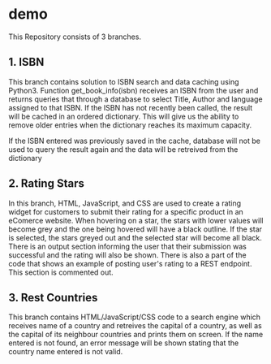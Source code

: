 # demo

This Repository consists of 3 branches.

## 1. ISBN
This branch contains solution to ISBN search and data caching using Python3. Function get_book_info(isbn) receives an ISBN from the user and returns queries that through a database to select Title, Author and language assigned to that ISBN. If the ISBN has not recently been called, the result will be cached in an ordered dictionary. This will give us the ability to remove older entries when the dictionary reaches its maximum capacity. 

If the ISBN entered was previously saved in the cache, database will not be used to query the result again and the data will be retreived from the dictionary

## 2. Rating Stars
In this branch, HTML, JavaScript, and CSS are used to create a rating widget for customers to submit their rating for a specific product in an eComerce website. When hovering on a star, the stars with lower values will become grey and the one being hovered will have a black outline. If the star is selected, the stars greyed out and the selected star will become all black. There is an output section informing the user that their submission was successful and the rating will also be shown. There is also a part of the code that shows an example of posting user's rating to a REST endpoint. This section is commented out.

## 3. Rest Countries
This branch contains HTML/JavaScript/CSS code to a search engine which receives name of a country and retreives the capital of a country, as well as the capital of its neighbour countries and prints them on screen. If the name entered is not found, an error message will be shown stating that the country name entered is not valid.

